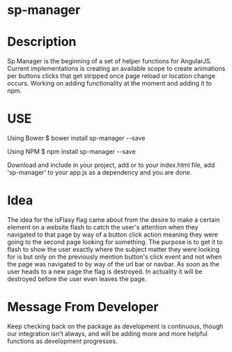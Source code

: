 # sp-manager

# Description
Sp Manager is the beginning of a set of helper functions for AngularJS. Current implementations is creating an available scope
to create animations per buttons clicks that get stripped once page reload or location change occurs. Working on adding functionality at the moment and adding it to npm.

# USE

Using Bower
$ bower install sp-manager --save

Using NPM
$ npm install sp-manager --save

Download and include in your project, add <script type="text/javascript" src="dist/sp-manager.js"></script>
or <script type="text/javascript" src="dist/sp-manager.min.js"></script> to your index.html file, add 'sp-manager'
to your app.js as a dependency and you are done.

# Idea
The idea for the isFlasy flag came about from the desire to make a certain element on a website flash to catch the
user's attention when they navigated to that page by way of a button click action meaning they were going to the second
page looking for something. The purpose is to get it to flash to show the user exactly where the subject matter they were
looking for is but only on the previously mention button's click event and not when the page was navigated to by way of the
url bar or navbar. As soon as the user heads to a new page the flag is destroyed. In actuality it will be destroyed before
the user even leaves the page.

# Message From Developer
Keep checking back on the package as development is continuous, though our integration isn't always, and will be adding
more and more helpful functions as development progresses.